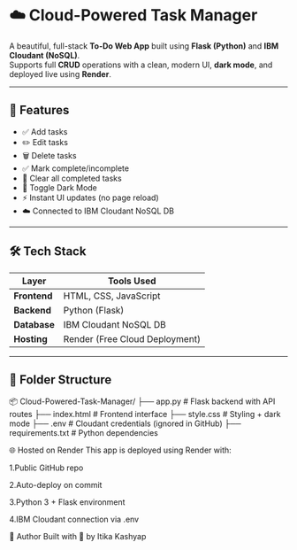 # ☁️ Cloud-Powered Task Manager  
A beautiful, full-stack **To-Do Web App** built using **Flask (Python)** and **IBM Cloudant (NoSQL)**.  
Supports full **CRUD** operations with a clean, modern UI, **dark mode**, and deployed live using **Render**.

---

## 🚀 Features

- ✅ Add tasks
- ✏️ Edit tasks
- 🗑️ Delete tasks
- ✅ Mark complete/incomplete
- 🧹 Clear all completed tasks
- 🌙 Toggle Dark Mode
- ⚡ Instant UI updates (no page reload)
- ☁️ Connected to IBM Cloudant NoSQL DB

---

## 🛠 Tech Stack

| Layer       | Tools Used                        |
|-------------|-----------------------------------|
| **Frontend**| HTML, CSS, JavaScript             |
| **Backend** | Python (Flask)                    |
| **Database**| IBM Cloudant NoSQL DB             |
| **Hosting** | Render (Free Cloud Deployment)    |

---

## 📁 Folder Structure

📦 Cloud-Powered-Task-Manager/
├── app.py # Flask backend with API routes
├── index.html # Frontend interface
├── style.css # Styling + dark mode
├── .env # Cloudant credentials (ignored in GitHub)
├── requirements.txt # Python dependencies

🌐 Hosted on Render
This app is deployed using Render with:

1.Public GitHub repo

2.Auto-deploy on commit

3.Python 3 + Flask environment

4.IBM Cloudant connection via .env

👑 Author
Built with 💖 by Itika Kashyap
